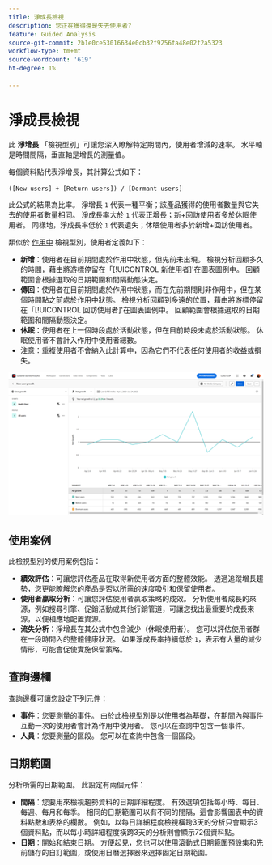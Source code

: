 ```yaml
---
title: 淨成長檢視
description: 您正在獲得還是失去使用者?
feature: Guided Analysis
source-git-commit: 2b1e0ce53016634e0cb32f9256fa48e02f2a5323
workflow-type: tm+mt
source-wordcount: '619'
ht-degree: 1%

---
```


# 淨成長檢視

此 **淨增長** 「檢視型別」可讓您深入瞭解特定期間內，使用者增減的速率。 水平軸是時間間隔，垂直軸是增長的測量值。

每個資料點代表淨增長，其計算公式如下：

`([New users] + [Return users]) / [Dormant users]`

此公式的結果為比率。 淨增長 `1` 代表一種平衡；該產品獲得的使用者數量與它失去的使用者數量相同。 淨成長率大於 `1` 代表正增長；新+回訪使用者多於休眠使用者。 同樣地，淨成長率低於 `1` 代表遺失；休眠使用者多於新增+回訪使用者。

類似於 [作用中](active.md) 檢視型別，使用者定義如下：

* **新增**：使用者在目前期間處於作用中狀態，但先前未出現。 檢視分析回顧多久的時間，藉由將游標停留在「[!UICONTROL 新使用者]&#39;在圖表圖例中。 回顧範圍會根據選取的日期範圍和間隔動態決定。
* **傳回**：使用者在目前期間處於作用中狀態，而在先前期間則非作用中，但在某個時間點之前處於作用中狀態。 檢視分析回顧到多遠的位置，藉由將游標停留在「[!UICONTROL 回訪使用者]&#39;在圖表圖例中。 回顧範圍會根據選取的日期範圍和間隔動態決定。
* **休眠**：使用者在上一個時段處於活動狀態，但在目前時段未處於活動狀態。 休眠使用者不會計入作用中使用者總數。
* 注意：重複使用者不會納入此計算中，因為它們不代表任何使用者的收益或損失。

![淨增長](../assets/net-growth.png)

## 使用案例

此檢視型別的使用案例包括：

* **績效評估**：可讓您評估產品在取得新使用者方面的整體效能。 透過追蹤增長趨勢，您更能瞭解您的產品是否以所需的速度吸引和保留使用者。
* **使用者贏取分析**：可讓您評估使用者贏取策略的成效。 分析使用者成長的來源，例如搜尋引擎、促銷活動或其他行銷管道，可讓您找出最重要的成長來源，以便相應地配置資源。
* **流失分析**：淨增長在其公式中包含減少（休眠使用者）。 您可以評估使用者群在一段時間內的整體健康狀況。 如果淨成長率持續低於 `1`，表示有大量的減少情形，可能會促使實施保留策略。

## 查詢邊欄

查詢邊欄可讓您設定下列元件：

* **事件**：您要測量的事件。 由於此檢視型別是以使用者為基礎，在期間內與事件互動一次的使用者會計為作用中使用者。 您可以在查詢中包含一個事件。
* **人員**：您要測量的區段。 您可以在查詢中包含一個區段。

## 日期範圍

分析所需的日期範圍。 此設定有兩個元件：

* **間隔**：您要用來檢視趨勢資料的日期詳細程度。 有效選項包括每小時、每日、每週、每月和每季。 相同的日期範圍可以有不同的間隔，這會影響圖表中的資料點數和表格的欄數。 例如，以每日詳細程度檢視橫跨3天的分析只會顯示3個資料點，而以每小時詳細程度橫跨3天的分析則會顯示72個資料點。
* **日期**：開始和結束日期。 方便起見，您也可以使用滾動式日期範圍預設集和先前儲存的自訂範圍，或使用日曆選擇器來選擇固定日期範圍。
